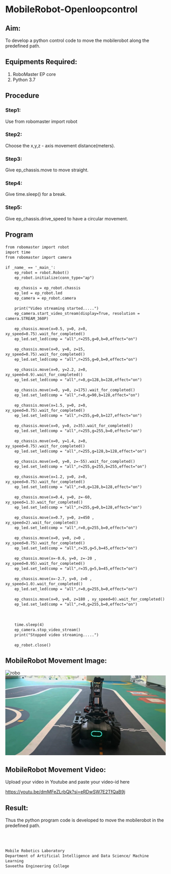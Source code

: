 # MobileRobot-Openloopcontrol
## Aim:

To develop a python control code to move the mobilerobot along the predefined path.

## Equipments Required:
1. RoboMaster EP core
2. Python 3.7

## Procedure

### Step1:
Use from robomaster import robot

### Step2:
Choose the x,y,z - axis movement distance(meters).

### Step3:
Give ep_chassis.move to move straight.

### Step4:
Give time.sleep() for a break.

### Step5:
Give ep_chassis.drive_speed to have a circular movement.

## Program
```
from robomaster import robot
import time
from robomaster import camera

if _name_ == '_main_':
    ep_robot = robot.Robot()
    ep_robot.initialize(conn_type="ap")

    ep_chassis = ep_robot.chassis
    ep_led = ep_robot.led
    ep_camera = ep_robot.camera

    print("Video streaming started.....")
    ep_camera.start_video_stream(display=True, resolution = camera.STREAM_360P)

    ep_chassis.move(x=0.5, y=0, z=0, xy_speed=0.75).wait_for_completed()
    ep_led.set_led(comp = "all",r=255,g=0,b=0,effect="on")

    ep_chassis.move(x=0, y=0, z=15, xy_speed=0.75).wait_for_completed()
    ep_led.set_led(comp = "all",r=255,g=0,b=0,effect="on")

    ep_chassis.move(x=0, y=2.2, z=0, xy_speed=0.9).wait_for_completed()
    ep_led.set_led(comp = "all",r=0,g=128,b=128,effect="on")

    ep_chassis.move(x=0, y=0, z=175).wait_for_completed()
    ep_led.set_led(comp = "all",r=0,g=90,b=128,effect="on")

    ep_chassis.move(x=1.5, y=0, z=0, xy_speed=0.75).wait_for_completed()
    ep_led.set_led(comp = "all",r=255,g=0,b=127,effect="on")

    ep_chassis.move(x=0, y=0, z=35).wait_for_completed()
    ep_led.set_led(comp = "all",r=255,g=255,b=0,effect="on")

    ep_chassis.move(x=0, y=1.4, z=0, xy_speed=0.75).wait_for_completed()
    ep_led.set_led(comp = "all",r=255,g=128,b=128,effect="on")

    ep_chassis.move(x=0, y=0, z=-55).wait_for_completed()
    ep_led.set_led(comp = "all",r=255,g=255,b=255,effect="on")

    ep_chassis.move(x=1.2, y=0, z=0, xy_speed=0.75).wait_for_completed()
    ep_led.set_led(comp = "all",r=0,g=128,b=128,effect="on")

    ep_chassis.move(x=0.4, y=0, z=-60, xy_speed=1.3).wait_for_completed()
    ep_led.set_led(comp = "all",r=255,g=0,b=128,effect="on")

    ep_chassis.move(x=0.7, y=0, z=450 , xy_speed=2).wait_for_completed()
    ep_led.set_led(comp = "all",r=0,g=255,b=0,effect="on")

    ep_chassis.move(x=0, y=0, z=0 , xy_speed=0.75).wait_for_completed()
    ep_led.set_led(comp = "all",r=35,g=5,b=45,effect="on")

    ep_chassis.move(x=-0.6, y=0, z=-20 , xy_speed=0.95).wait_for_completed()
    ep_led.set_led(comp = "all",r=35,g=5,b=45,effect="on")

    ep_chassis.move(x=-2.7, y=0, z=0 , xy_speed=1.0).wait_for_completed()
    ep_led.set_led(comp = "all",r=0,g=255,b=0,effect="on")

    ep_chassis.move(x=0, y=0, z=180 , xy_speed=0).wait_for_completed()
    ep_led.set_led(comp = "all",r=0,g=255,b=0,effect="on")



    time.sleep(4)
    ep_camera.stop_video_stream()
    print("Stopped video streaming.....")

    ep_robot.close()
```

## MobileRobot Movement Image:

![robo](./img/robomaster.png)
![Alt text](img/robom.jpeg)

## MobileRobot Movement Video:

Upload your video in Youtube and paste your video-id here

https://youtu.be/dmMFeZLrbQk?si=eRDwSW7E2TfQaB9j

## Result:
Thus the python program code is developed to move the mobilerobot in the predefined path.


<br/>
<br/>

```
Mobile Robotics Laboratory
Department of Artificial Intelligence and Data Science/ Machine Learning
Saveetha Engineering College
```
